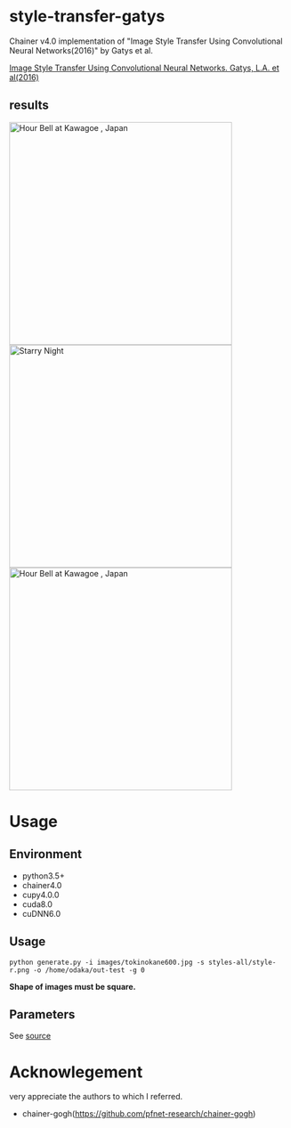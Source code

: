 # style-transfer-gatys
Chainer v4.0 implementation of "Image Style Transfer Using Convolutional Neural Networks(2016)" by Gatys et al.

[Image Style Transfer Using Convolutional Neural Networks. Gatys, L.A. et al(2016)](https://www.cv-foundation.org/openaccess/content_cvpr_2016/papers/Gatys_Image_Style_Transfer_CVPR_2016_paper.pdf) 
 
 ## results
<img src="https://farm1.staticflickr.com/886/27469269047_17ef5222d0_b.jpg" width="400" alt="Hour Bell at Kawagoe , Japan">
<img src="https://upload.wikimedia.org/wikipedia/commons/e/ea/Van_Gogh_-_Starry_Night_-_Google_Art_Project.jpg" width="400" alt="Starry Night">
<img src="https://farm1.staticflickr.com/967/42291281042_3b5b2d0c1c_z.jpg" width="400" alt="Hour Bell at Kawagoe , Japan">

# Usage 
## Environment
- python3.5+
- chainer4.0
- cupy4.0.0
- cuda8.0
- cuDNN6.0

## Usage
`python generate.py -i images/tokinokane600.jpg -s styles-all/style-r.png -o /home/odaka/out-test -g 0` 
 
 **Shape of images must be square.**

## Parameters
See [source](https://github.com/TetsuyaOdaka/style-transfer-gatys/blob/master/generate.py)

# Acknowlegement
very appreciate the authors to which I referred.
- chainer-gogh(https://github.com/pfnet-research/chainer-gogh) 
